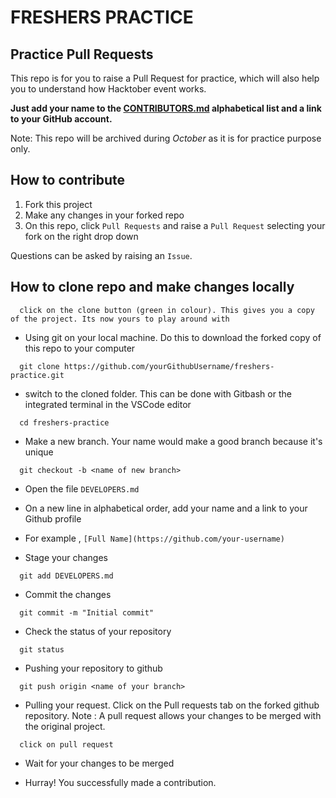 # FRESHERS PRACTICE
## Practice Pull Requests

This repo is for you to raise a Pull Request for practice, which will also help you to understand how Hacktober event works. 

**Just add your name to the [CONTRIBUTORS.md](https://github.com/PHP-DC/freshers-practice/blob/main/Developers/CONTRIBUTORS.md) alphabetical list and a link to your GitHub account.**

Note: This repo will be archived during *October* as it is for practice purpose only.
## How to contribute

1. Fork this project
2. Make any changes in your forked repo
3. On this repo, click `Pull Requests` and raise a `Pull Request` selecting your fork on the right drop down

Questions can be asked by raising an `Issue`.


## How to clone repo and make changes locally

```
  click on the clone button (green in colour). This gives you a copy of the project. Its now yours to play around with
```

- Using git on your local machine. Do this to download the forked copy of this repo to your computer

```
  git clone https://github.com/yourGithubUsername/freshers-practice.git
```

- switch to the cloned folder. This can be done with Gitbash or the integrated terminal in the VSCode editor

```
  cd freshers-practice
```

- Make a new branch. Your name would make a good branch because it's unique

```
  git checkout -b <name of new branch>
```

- Open the file `DEVELOPERS.md`

- On a new line in alphabetical order, add your name and a link to your Github profile

- For example ,
  `[Full Name](https://github.com/your-username)`

- Stage your changes

```
  git add DEVELOPERS.md
```

- Commit the changes

```
  git commit -m "Initial commit"
```

- Check the status of your repository

```
  git status
```

- Pushing your repository to github

```
  git push origin <name of your branch>
```

- Pulling your request. Click on the Pull requests tab on the forked github repository.
  Note : A pull request allows your changes to be merged with the original project.

```
  click on pull request
```

- Wait for your changes to be merged

- Hurray! You successfully made a contribution.
